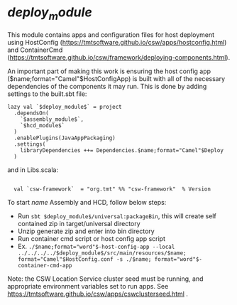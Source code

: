 # $deploy_module$

This module contains apps and configuration files for host deployment using 
HostConfig (https://tmtsoftware.github.io/csw/apps/hostconfig.html) and 
ContainerCmd (https://tmtsoftware.github.io/csw/framework/deploying-components.html).

An important part of making this work is ensuring the host config app ($name;format="Camel"$HostConfigApp) is built
with all of the necessary dependencies of the components it may run.  This is done by adding settings to the
built.sbt file:

```
lazy val `$deploy_module$` = project
  .dependsOn(
    `$assembly_module$`,
    `$hcd_module$`
  )
  .enablePlugins(JavaAppPackaging)
  .settings(
    libraryDependencies ++= Dependencies.$name;format="Camel"$Deploy
  )
```

and in Libs.scala:

```

  val `csw-framework`  = "org.tmt" %% "csw-framework"  % Version

```

To start $name$ Assembly and HCD, follow below steps:

 - Run `sbt $deploy_module$/universal:packageBin`, this will create self contained zip in target/universal directory
 - Unzip generate zip and enter into bin directory
 - Run container cmd script or host config app script
 - Ex.  `./$name;format="word"$-host-config-app --local ../../../../$deploy_module$/src/main/resources/$name; format="Camel"$HostConfig.conf -s ./$name; format="word"$-container-cmd-app`

Note: the CSW Location Service cluster seed must be running, and appropriate environment variables set to run apps.
See https://tmtsoftware.github.io/csw/apps/cswclusterseed.html .